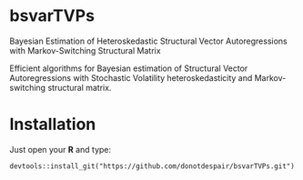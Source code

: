 
# bsvarTVPs

Bayesian Estimation of Heteroskedastic Structural Vector Autoregressions
with Markov-Switching Structural Matrix

Efficient algorithms for Bayesian estimation of Structural Vector
Autoregressions with Stochastic Volatility heteroskedasticity and
Markov-switching structural matrix.

# Installation

Just open your **R** and type:

    devtools::install_git("https://github.com/donotdespair/bsvarTVPs.git")
